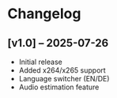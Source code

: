 # Changelog

## [v1.0] – 2025-07-26
- Initial release
- Added x264/x265 support
- Language switcher (EN/DE)
- Audio estimation feature
